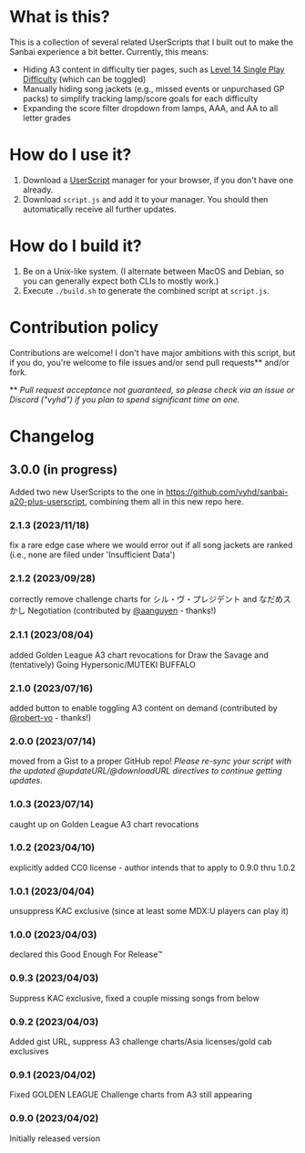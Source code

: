 # What is this?

This is a collection of several related UserScripts that I built out to make the Sanbai experience a bit better. Currently, this means:
* Hiding A3 content in difficulty tier pages, such as [Level 14 Single Play Difficulty](https://3icecream.com/difficulty_list/14) (which can be toggled)
* Manually hiding song jackets (e.g., missed events or unpurchased GP packs) to simplify tracking lamp/score goals for each difficulty
* Expanding the score filter dropdown from lamps, AAA, and AA to all letter grades


# How do I use it?

1. Download a [UserScript](https://en.wikipedia.org/wiki/Userscript) manager for your browser, if you don't have one already.
2. Download `script.js` and add it to your manager. You should then automatically receive all further updates.


# How do I build it?

1. Be on a Unix-like system. (I alternate between MacOS and Debian, so you can generally expect both CLIs to mostly work.)
2. Execute `./build.sh` to generate the combined script at `script.js`.


# Contribution policy

Contributions are welcome! I don't have major ambitions with this script, but if you do, you're welcome to file issues
and/or send pull requests** and/or fork.

** *Pull request acceptance not guaranteed, so please check via an issue or Discord ("vyhd") if you plan to spend significant time on one.*


# Changelog

## 3.0.0 (in progress)
Added two new UserScripts to the one in https://github.com/vyhd/sanbai-a20-plus-userscript, combining them all in this new repo here.

### 2.1.3 (2023/11/18)
fix a rare edge case where we would error out if all song jackets are ranked (i.e., none are filed under 'Insufficient Data')

### 2.1.2 (2023/09/28)
correctly remove challenge charts for シル・ヴ・プレジデント and なだめスかし Negotiation (contributed by [@aanguyen](https://github.com/aanguyen) - thanks!)

### 2.1.1 (2023/08/04)
added Golden League A3 chart revocations for Draw the Savage and (tentatively) Going Hypersonic/MUTEKI BUFFALO

### 2.1.0 (2023/07/16)
added button to enable toggling A3 content on demand (contributed by [@robert-vo](https://github.com/robert-vo) - thanks!)

### 2.0.0 (2023/07/14)
moved from a Gist to a proper GitHub repo! _Please re-sync your script with the updated @updateURL/@downloadURL directives to continue getting updates._

### 1.0.3 (2023/07/14)
caught up on Golden League A3 chart revocations

### 1.0.2 (2023/04/10)
explicitly added CC0 license - author intends that to apply to 0.9.0 thru 1.0.2

### 1.0.1 (2023/04/04)
unsuppress KAC exclusive (since at least some MDX:U players can play it)

### 1.0.0 (2023/04/03)
declared this Good Enough For Release™

### 0.9.3 (2023/04/03)
Suppress KAC exclusive, fixed a couple missing songs from below

### 0.9.2 (2023/04/03)
Added gist URL, suppress A3 challenge charts/Asia licenses/gold cab exclusives

### 0.9.1 (2023/04/02)
Fixed GOLDEN LEAGUE Challenge charts from A3 still appearing

### 0.9.0 (2023/04/02)
Initially released version
